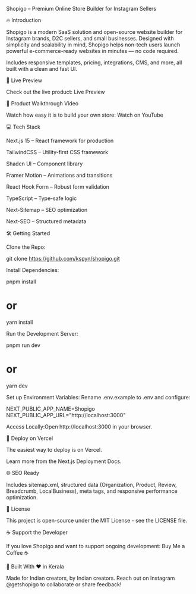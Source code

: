 Shopigo – Premium Online Store Builder for Instagram Sellers

🔥 Introduction

Shopigo is a modern SaaS solution and open-source website builder for Instagram brands, D2C sellers, and small businesses. Designed with simplicity and scalability in mind, Shopigo helps non-tech users launch powerful e-commerce-ready websites in minutes — no code required.

Includes responsive templates, pricing, integrations, CMS, and more, all built with a clean and fast UI.

🔗 Live Preview

Check out the live product: Live Preview

🎥 Product Walkthrough Video

Watch how easy it is to build your own store: Watch on YouTube

💻 Tech Stack

Next.js 15 – React framework for production

TailwindCSS – Utility-first CSS framework

Shadcn UI – Component library

Framer Motion – Animations and transitions

React Hook Form – Robust form validation

TypeScript – Type-safe logic

Next-Sitemap – SEO optimization

Next-SEO – Structured metadata

🛠️ Getting Started

Clone the Repo:

git clone https://github.com/kspyn/shopigo.git

Install Dependencies:

pnpm install
# or
yarn install

Run the Development Server:

pnpm run dev
# or
yarn dev

Set up Environment Variables:
Rename .env.example to .env and configure:

NEXT_PUBLIC_APP_NAME=Shopigo
NEXT_PUBLIC_APP_URL="http://localhost:3000"

Access Locally:Open http://localhost:3000 in your browser.

🚀 Deploy on Vercel

The easiest way to deploy is on Vercel.

Learn more from the Next.js Deployment Docs.

🌐 SEO Ready

Includes sitemap.xml, structured data (Organization, Product, Review, Breadcrumb, LocalBusiness), meta tags, and responsive performance optimization.

📜 License

This project is open-source under the MIT License - see the LICENSE file.

☕ Support the Developer

If you love Shopigo and want to support ongoing development:
Buy Me a Coffee ☕

🚀 Built With ❤️ in Kerala

Made for Indian creators, by Indian creators. Reach out on Instagram @getshopigo to collaborate or share feedback!